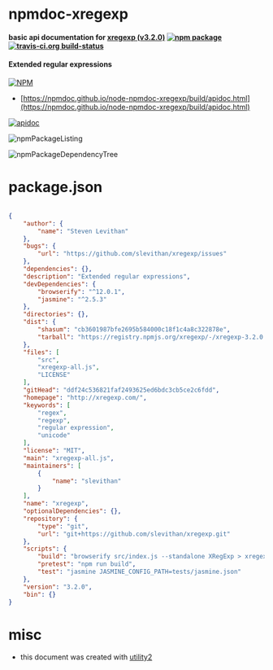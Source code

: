 # npmdoc-xregexp

#### basic api documentation for  [xregexp (v3.2.0)](http://xregexp.com/)  [![npm package](https://img.shields.io/npm/v/npmdoc-xregexp.svg?style=flat-square)](https://www.npmjs.org/package/npmdoc-xregexp) [![travis-ci.org build-status](https://api.travis-ci.org/npmdoc/node-npmdoc-xregexp.svg)](https://travis-ci.org/npmdoc/node-npmdoc-xregexp)

#### Extended regular expressions

[![NPM](https://nodei.co/npm/xregexp.png?downloads=true&downloadRank=true&stars=true)](https://www.npmjs.com/package/xregexp)

- [https://npmdoc.github.io/node-npmdoc-xregexp/build/apidoc.html](https://npmdoc.github.io/node-npmdoc-xregexp/build/apidoc.html)

[![apidoc](https://npmdoc.github.io/node-npmdoc-xregexp/build/screenCapture.buildCi.browser.%252Ftmp%252Fbuild%252Fapidoc.html.png)](https://npmdoc.github.io/node-npmdoc-xregexp/build/apidoc.html)

![npmPackageListing](https://npmdoc.github.io/node-npmdoc-xregexp/build/screenCapture.npmPackageListing.svg)

![npmPackageDependencyTree](https://npmdoc.github.io/node-npmdoc-xregexp/build/screenCapture.npmPackageDependencyTree.svg)



# package.json

```json

{
    "author": {
        "name": "Steven Levithan"
    },
    "bugs": {
        "url": "https://github.com/slevithan/xregexp/issues"
    },
    "dependencies": {},
    "description": "Extended regular expressions",
    "devDependencies": {
        "browserify": "^12.0.1",
        "jasmine": "^2.5.3"
    },
    "directories": {},
    "dist": {
        "shasum": "cb3601987bfe2695b584000c18f1c4a8c322878e",
        "tarball": "https://registry.npmjs.org/xregexp/-/xregexp-3.2.0.tgz"
    },
    "files": [
        "src",
        "xregexp-all.js",
        "LICENSE"
    ],
    "gitHead": "ddf24c536821faf2493625ed6bdc3cb5ce2c6fdd",
    "homepage": "http://xregexp.com/",
    "keywords": [
        "regex",
        "regexp",
        "regular expression",
        "unicode"
    ],
    "license": "MIT",
    "main": "xregexp-all.js",
    "maintainers": [
        {
            "name": "slevithan"
        }
    ],
    "name": "xregexp",
    "optionalDependencies": {},
    "repository": {
        "type": "git",
        "url": "git+https://github.com/slevithan/xregexp.git"
    },
    "scripts": {
        "build": "browserify src/index.js --standalone XRegExp > xregexp-all.js",
        "pretest": "npm run build",
        "test": "jasmine JASMINE_CONFIG_PATH=tests/jasmine.json"
    },
    "version": "3.2.0",
    "bin": {}
}
```



# misc
- this document was created with [utility2](https://github.com/kaizhu256/node-utility2)
